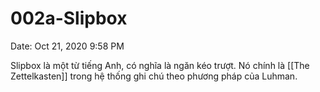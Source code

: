 # 002a-Slipbox

Date: Oct 21, 2020 9:58 PM

Slipbox là một từ tiếng Anh, có nghĩa là ngăn kéo trượt. Nó chính là [[The Zettelkasten]] trong hệ thống ghi chú theo phương pháp của Luhman.